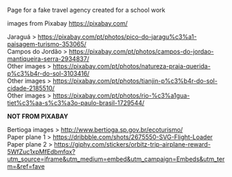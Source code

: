 Page for a fake travel agency created for a school work  
  
  
images from Pixabay https://pixabay.com/  
  
Jaraguá > https://pixabay.com/pt/photos/pico-do-jaragu%c3%a1-paisagem-turismo-353065/  
Campos do Jordão > https://pixabay.com/pt/photos/campos-do-jordao-mantiqueira-serra-2934837/  
Other images > https://pixabay.com/pt/photos/natureza-praia-querida-p%c3%b4r-do-sol-3103416/    
Other images > https://pixabay.com/pt/photos/tianjin-p%c3%b4r-do-sol-cidade-2185510/  
Other images > https://pixabay.com/pt/photos/rio-%c3%a1gua-tiet%c3%aa-s%c3%a3o-paulo-brasil-1729544/  
  
  
**NOT FROM PIXABAY**    
 
   
 Bertioga images > http://www.bertioga.sp.gov.br/ecoturismo/    
 Paper plane 1 > https://dribbble.com/shots/2675550-SVG-Flight-Loader  
 Paper plane 2 > https://giphy.com/stickers/orbitz-trip-airplane-reward-5WfZuc1xpMfEdbmfqx?utm_source=iframe&utm_medium=embed&utm_campaign=Embeds&utm_term=&ref=fave  

